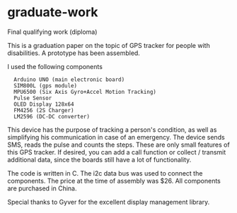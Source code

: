 # graduate-work
Final qualifying work (diploma)

This is a graduation paper on the topic of GPS tracker for people with disabilities.
A prototype has been assembled.

I used the following components

      Arduino UNO (main electronic board)
      SIM800L (gps module)
      MPU6500 (Six Axis Gyro+Accel Motion Tracking)
      Pulse Sensor
      OLED Display 128x64
      FM4256 (2S Charger)
      LM2596 (DC-DC converter)

This device has the purpose of tracking a person's condition, as well as simplifying his communication in case of an emergency.
The device sends SMS, reads the pulse and counts the steps.
These are only small features of this GPS tracker. If desired, you can add a call function or collect / transmit additional data, since the boards still have a lot of functionality.

The code is written in C.
The i2c data bus was used to connect the components.
The price at the time of assembly was $26. All components are purchased in China.

Special thanks to Gyver for the excellent display management library.
